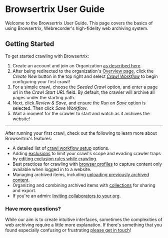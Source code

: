 # Browsertrix User Guide

Welcome to the Browsertrix User Guide. This page covers the basics of using Browsertrix, Webrecorder's high-fidelity web archiving system.

## Getting Started

To get started crawling with Browsertrix:

1. Create an account and join an Organization [as described here](signup).
2. After being redirected to the organization's [Overview page](overview), click the _Create New_ button in the top right and select _[Crawl Workflow](crawl-workflows)_ to begin configuring your first crawl!
3. For a simple crawl, choose the _Seeded Crawl_ option, and enter a page url in the _Crawl Start URL_ field. By default, the crawler will archive all pages under the starting path.
4. Next, click _Review & Save_, and ensure the _Run on Save_ option is selected. Then click _Save Workflow_.
5. Wait a moment for the crawler to start and watch as it archives the website!

---

After running your first crawl, check out the following to learn more about Browsertrix's features:

- A detailed list of [crawl workflow setup](workflow-setup) options.
- Adding [exclusions](workflow-setup/#exclusions) to limit your crawl's scope and evading crawler traps by [editing exclusion rules while crawling](crawl-workflows/#live-exclusion-editing).
- Best practices for crawling with [browser profiles](browser-profiles) to capture content only available when logged in to a website.
- Managing archived items, including [uploading previously archived content](archived-items/#uploading-web-archives).
- Organizing and combining archived items with [collections](collections) for sharing and export.
- If you're an admin: [Inviting collaborators to your org](org-settings/#members).


### Have more questions?

While our aim is to create intuitive interfaces, sometimes the complexities of web archiving require a little more explanation. If there's something that you found especially confusing or frustrating [please get in touch](docs-feedback@webrecorder.net)!
